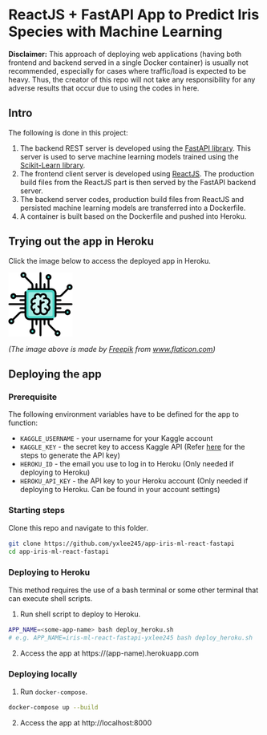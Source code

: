 # ReactJS + FastAPI App to Predict Iris Species with Machine Learning

__Disclaimer:__ This approach of deploying web applications (having both frontend and backend served in a single Docker container) is usually not recommended, especially for cases where traffic/load is expected to be heavy. Thus, the creator of this repo will not take any responsibility for any adverse results that occur due to using the codes in here.

## Intro
The following is done in this project:
1. The backend REST server is developed using the [FastAPI library](https://fastapi.tiangolo.com/). This server is used to serve machine learning models trained using the [Scikit-Learn library](https://scikit-learn.org/).
2. The frontend client server is developed using [ReactJS](https://reactjs.org/). The production build files from the ReactJS part is then served by the FastAPI backend server.
3. The backend server codes, production build files from ReactJS and persisted machine learning models are transferred into a Dockerfile.
4. A container is built based on the Dockerfile and pushed into Heroku.

## Trying out the app in Heroku
Click the image below to access the deployed app in Heroku.

<a href="https://iris-ml-react-fastapi-yxlee245.herokuapp.com/"><img src="images/chip_128px.png" alt="Iris ML App"/></a>

_(The image above is made by <a href="https://www.freepik.com" title="Freepik">Freepik</a> from <a href="https://www.flaticon.com/" title="Flaticon">www.flaticon.com</a>)_

## Deploying the app
### Prerequisite
The following environment variables have to be defined for the app to function:
- `KAGGLE_USERNAME` - your username for your Kaggle account
- `KAGGLE_KEY` - the secret key to access Kaggle API (Refer [here](https://www.kaggle.com/docs/api) for the steps to generate the API key)
- `HEROKU_ID` - the email you use to log in to Heroku (Only needed if deploying to Heroku)
- `HEROKU_API_KEY` - the API key to your Heroku account (Only needed if deploying to Heroku. Can be found in your account settings)

### Starting steps
Clone this repo and navigate to this folder.
```bash
git clone https://github.com/yxlee245/app-iris-ml-react-fastapi
cd app-iris-ml-react-fastapi
```

### Deploying to Heroku
This method requires the use of a bash terminal or some other terminal that can execute shell scripts.
1. Run shell script to deploy to Heroku.
```bash
APP_NAME=<some-app-name> bash deploy_heroku.sh
# e.g. APP_NAME=iris-ml-react-fastapi-yxlee245 bash deploy_heroku.sh
```
2. Access the app at https://(app-name).herokuapp.com

### Deploying locally
1. Run `docker-compose`.
```bash
docker-compose up --build
```
2. Access the app at http://localhost:8000